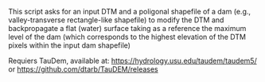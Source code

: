This script asks for an input DTM and a poligonal shapefile of a dam (e.g., valley-transverse rectangle-like shapefile) 
to modify the DTM and backpropagate a flat (water) surface taking as a reference the maximum level of the dam (which corresponds 
to the highest elevation of the DTM pixels within the input dam shapefile)

Requiers TauDem, available at: https://hydrology.usu.edu/taudem/taudem5/    or    https://github.com/dtarb/TauDEM/releases

